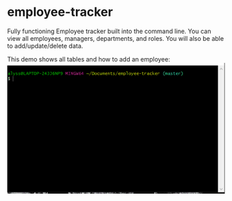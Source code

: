 # employee-tracker

Fully functioning Employee tracker built into the command line.
You can view all employees, managers, departments, and roles.
You will also be able to add/update/delete data.

This demo shows all tables and how to add an employee:
![Employee Demo](./employee.gif)
